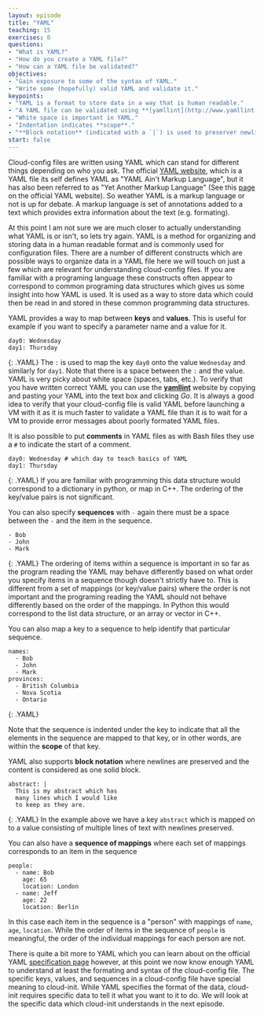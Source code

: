 ```yaml
---
layout: episode
title: "YAML"
teaching: 15
exercises: 0
questions:
- "What is YAML?"
- "How do you create a YAML file?"
- "How can a YAML file be validated?"
objectives:
- "Gain exposure to some of the syntax of YAML."
- "Write some (hopefully) valid YAML and validate it."
keypoints:
- "YAML is a format to store data in a way that is human readable."
- "A YAML file can be validated using **[yamllint](http://www.yamllint.com/)**."
- "White space is important in YAML."
- "Indentation indicates **scope**."
- "**Block notation** (indicated with a `|`) is used to preserver newline characters."
start: false
---
```


Cloud-config files are written using YAML which can stand for different things depending on who you ask. The official [YAML website](yaml.org), which is a YAML file its self defines YAML as "YAML Ain't Markup Language", but it has also been referred to as "Yet Another Markup Language" (See this [page](http://yaml.org/spec/history/2001-08-01.html) on the official YAML website). So weather YAML is a markup language or not is up for debate. A markup language is set of annotations added to a text which provides extra information about the text (e.g. formating).

At this point I am not sure we are much closer to actually understanding what YAML is or isn't, so lets try again. YAML is a method for organizing and storing data in a human readable format and is commonly used for configuration files. There are a number of different constructs which are possible ways to organize data in a YAML file here we will touch on just a few which are relevant for understanding cloud-config files. If you are familiar with a programing language these constructs often appear to correspond to common programing data structures which gives us some insight into how YAML is used. It is used as a way to store data which could then be read in and stored in these common programming data structures.

YAML provides a way to map between **keys** and **values**. This is useful for example if you want to specify a parameter name and a value for it.
~~~
day0: Wednesday
day1: Thursday
~~~
{: .YAML}
The `:` is used to map the key `day0` onto the value `Wednesday` and similarly for `day1`. Note that there is a space between the `:` and the value. YAML is very picky about white space (spaces, tabs, etc.). To verify that you have written correct YAML you can use the **[yamllint](http://www.yamllint.com/)** website by copying and pasting your YAML into the text box and clicking *Go*. It is always a good idea to verify that your cloud-config file is valid YAML before launching a VM with it as it is much faster to validate a YAML file than it is to wait for a VM to provide error messages about poorly formated YAML files.

It is also possible to put **comments** in YAML files as with Bash files they use a `#` to indicate the start of a comment.
~~~
day0: Wednesday # which day to teach basics of YAML
day1: Thursday
~~~
{: .YAML}
If you are familiar with programming this data structure would correspond to a dictionary in python, or map in C++. The ordering of the key/value pairs is not significant.

You can also specify **sequences** with `-` again there must be a space between the `-` and the item in the sequence.
~~~
- Bob
- John
- Mark
~~~
{: .YAML}
The ordering of items within a sequence is important in so far as the program reading the YAML may behave differently based on what order you specify items in a sequence though doesn't strictly have to. This is different from a set of mappings (or key/value pairs) where the order is not important and the programing reading the YAML should not behave differently based on the order of the mappings. In Python this would correspond to the list data structure, or an array or vector in C++.

You can also map a key to a sequence to help identify that particular sequence.
~~~
names:
  - Bob
  - John
  - Mark
provinces:
  - British Columbia
  - Nova Scotia
  - Ontario
~~~
{: .YAML}

Note that the sequence is indented under the key to indicate that all the elements in the sequence are mapped to that key, or in other words, are within the **scope** of that key.

YAML also supports **block notation** where newlines are preserved and the content is considered as one solid block.
~~~
abstract: |
  This is my abstract which has
  many lines which I would like
  to keep as they are.
~~~
{: .YAML}
In the example above we have a key `abstract` which is mapped on to a value consisting of multiple lines of text with newlines preserved.

You can also have a **sequence of mappings** where each set of mappings corresponds to an item in the sequence
~~~
people:
  - name: Bob
    age: 65
    location: London
  - name: Jeff
    age: 22
    location: Berlin
~~~
In this case each item in the sequence is a "person" with mappings of `name`, `age`, `location`. While the order of items in the sequence of `people` is meaningful, the order of the individual mappings for each person are not.

There is quite a bit more to YAML which you can learn about on the official YAML [specification page](http://www.yaml.org/spec/1.2/spec.html) however, at this point we now know enough YAML to understand at least the formating and syntax of the cloud-config file. The specific keys, values, and sequences in a cloud-config file have special meaning to cloud-init. While YAML specifies the format of the data, cloud-init requires specific data to tell it what you want to it to do. We will look at the specific data which cloud-init understands in the next episode.